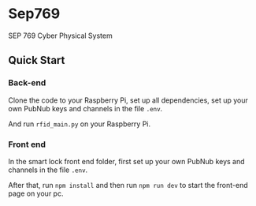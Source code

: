 # Sep769
SEP 769 Cyber Physical System

## Quick Start
### Back-end
Clone the code to your Raspberry Pi, set up all dependencies, set up your own PubNub keys and channels in the file `.env`.

And run `rfid_main.py` on your Raspberry Pi.

### Front end
In the smart lock front end folder, first set up your own PubNub keys and channels in the file `.env`.

After that, run `npm install` and then run `npm run dev` to start the front-end page on your pc.
